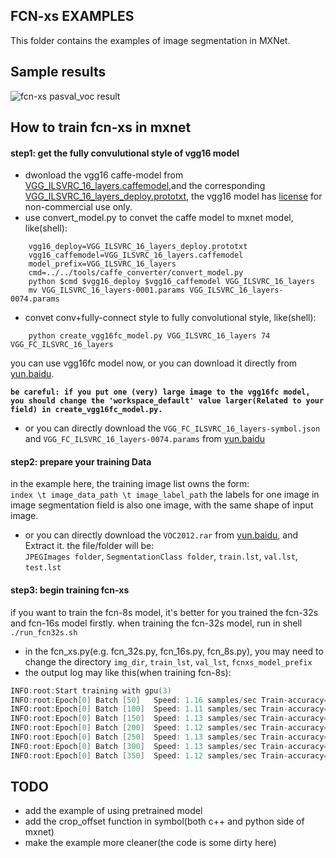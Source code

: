FCN-xs EXAMPLES
---------------
This folder contains the examples of image segmentation in MXNet.

## Sample results
![fcn-xs pasval_voc result](https://github.com/tornadomeet/mxnet/blob/seg/example/fcn-xs/fcn-xs_pascal.jpg)

## How to train fcn-xs in mxnet
#### step1: get the fully convulutional style of vgg16 model  
* dwonload the vgg16 caffe-model from [VGG_ILSVRC_16_layers.caffemodel](http://www.robots.ox.ac.uk/~vgg/software/very_deep/caffe/VGG_ILSVRC_16_layers.caffemodel),and the corresponding [VGG_ILSVRC_16_layers_deploy.prototxt](https://gist.github.com/ksimonyan/211839e770f7b538e2d8#file-vgg_ilsvrc_16_layers_deploy-prototxt), the vgg16 model has [license](http://creativecommons.org/licenses/by-nc/4.0/) for non-commercial use only.
* use convert_model.py to convet the caffe model to mxnet model, like(shell):
```
    vgg16_deploy=VGG_ILSVRC_16_layers_deploy.prototxt
    vgg16_caffemodel=VGG_ILSVRC_16_layers.caffemodel
    model_prefix=VGG_ILSVRC_16_layers
    cmd=../../tools/caffe_converter/convert_model.py
    python $cmd $vgg16_deploy $vgg16_caffemodel VGG_ILSVRC_16_layers
    mv VGG_ILSVRC_16_layers-0001.params VGG_ILSVRC_16_layers-0074.params
```
* convet conv+fully-connect style to fully convolutional style, like(shell):
```
    python create_vgg16fc_model.py VGG_ILSVRC_16_layers 74 VGG_FC_ILSVRC_16_layers
```
  you can use vgg16fc model now, or you can download it directly from [yun.baidu](http://pan.baidu.com/s/1jGlOvno).  

  **`be careful: if you put one (very) large image to the vgg16fc model, you should change the 'workspace_default' value larger(Related to your field) in create_vgg16fc_model.py.`**
* or you can directly download the ```VGG_FC_ILSVRC_16_layers-symbol.json``` and ```VGG_FC_ILSVRC_16_layers-0074.params``` from [yun.baidu](http://pan.baidu.com/s/1jGlOvno)

#### step2: prepare your training Data
in the example here, the training image list owns the form:  
```index \t image_data_path \t image_label_path```
the labels for one image in image segmentation field is also one image, with the same shape of input image.  
* or you can directly download the ```VOC2012.rar``` from [yun.baidu](http://pan.baidu.com/s/1jGlOvno), and Extract it. the file/folder will be:  
```JPEGImages folder```, ```SegmentationClass folder```, ```train.lst```, ```val.lst```, ```test.lst```

#### step3: begin training fcn-xs
if you want to train the fcn-8s model, it's better for you trained the fcn-32s and fcn-16s model firstly.
when training the fcn-32s model, run in shell ```./run_fcn32s.sh```
* in the fcn_xs.py(e.g. fcn_32s.py, fcn_16s.py, fcn_8s.py), you may need to change the directory ```img_dir```, ```train_lst```,  ```val_lst```, ```fcnxs_model_prefix```
* the output log may like this(when training fcn-8s):
```c++
INFO:root:Start training with gpu(3)
INFO:root:Epoch[0] Batch [50]   Speed: 1.16 samples/sec Train-accuracy=0.894318
INFO:root:Epoch[0] Batch [100]  Speed: 1.11 samples/sec Train-accuracy=0.904681
INFO:root:Epoch[0] Batch [150]  Speed: 1.13 samples/sec Train-accuracy=0.908053
INFO:root:Epoch[0] Batch [200]  Speed: 1.12 samples/sec Train-accuracy=0.912219
INFO:root:Epoch[0] Batch [250]  Speed: 1.13 samples/sec Train-accuracy=0.914238
INFO:root:Epoch[0] Batch [300]  Speed: 1.13 samples/sec Train-accuracy=0.912170
INFO:root:Epoch[0] Batch [350]  Speed: 1.12 samples/sec Train-accuracy=0.912080
```

## TODO
* add the example of using pretrained model
* add the crop_offset function in symbol(both c++ and python side of mxnet)
* make the example more cleaner(the code is some dirty here)

